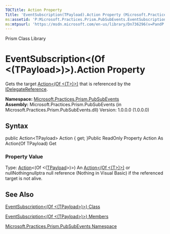 ```yaml
---
TOCTitle: Action Property
Title: 'EventSubscription(TPayload).Action Property (Microsoft.Practices.Prism.PubSubEvents)'
ms:assetid: 'P:Microsoft.Practices.Prism.PubSubEvents.EventSubscription\`1.Action'
ms:mtpsurl: 'https://msdn.microsoft.com/en-us/library/Dn736296(v=PandP.50)'
---
```


Prism Class Library

EventSubscription&lt;(Of &lt;(TPayload&gt;)&gt;).Action Property
====================================================================

Gets the target [Action&lt;(Of &lt;(T&gt;)&gt;)](http://msdn2.microsoft.com/en-us/library/018hxwa8) that is referenced by the [IDelegateReference](https://msdn.microsoft.com/t:microsoft.practices.prism.pubsubevents.idelegatereference).

**Namespace:** [Microsoft.Practices.Prism.PubSubEvents](https://msdn.microsoft.com/n:microsoft.practices.prism.pubsubevents)
**Assembly:** Microsoft.Practices.Prism.PubSubEvents (in Microsoft.Practices.Prism.PubSubEvents.dll) Version: 1.0.0.0 (1.0.0.0)

## Syntax


<span id="syntaxToggle"></span>public Action&lt;TPayload&gt; Action { get; }Public ReadOnly Property Action As Action(Of TPayload) Get
### Property Value

Type: [Action](http://msdn2.microsoft.com/en-us/library/018hxwa8)&lt;(Of &lt;([TPayload](https://msdn.microsoft.com/t:microsoft.practices.prism.pubsubevents.eventsubscription%601)&gt;)&gt;)
An [Action&lt;(Of &lt;(T&gt;)&gt;)](http://msdn2.microsoft.com/en-us/library/018hxwa8) or nullNothingnullptra null reference (Nothing in Visual Basic) if the referenced target is not alive.

See Also
--------


[EventSubscription&lt;(Of &lt;(TPayload&gt;)&gt;) Class](https://msdn.microsoft.com/t:microsoft.practices.prism.pubsubevents.eventsubscription%601)

[EventSubscription&lt;(Of &lt;(TPayload&gt;)&gt;) Members](https://msdn.microsoft.com/allmembers.t:microsoft.practices.prism.pubsubevents.eventsubscription%601)

[Microsoft.Practices.Prism.PubSubEvents Namespace](https://msdn.microsoft.com/n:microsoft.practices.prism.pubsubevents)
